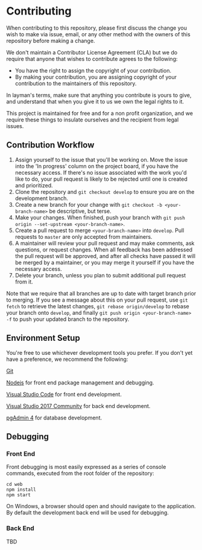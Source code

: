 # Contributing

When contributing to this repository, please first discuss the change you wish to make via issue,
email, or any other method with the owners of this repository before making a change. 

We don't maintain a Contributor License Agreement (CLA) but we do require that anyone that wishes to contribute agrees to the following:

* You have the right to assign the copyright of your contribution.
* By making your contribution, you are assigning copyright of your contribution to the maintainers of this repository.

In layman's terms, make sure that anything you contribute is yours to give, and understand that when you give it to us we own the legal rights to it.

This project is maintained for free and for a non profit organization, and we require these things to insulate ourselves and the recipient from legal issues.

## Contribution Workflow

1. Assign yourself to the issue that you'll be working on.  Move the issue into the 'In progress' column on the project
   board, if you have the necessary access.  If there's no issue associated with the work you'd like to do, your pull request is likely
   to be rejected until one is created and prioritized.  
2. Clone the repository and `git checkout develop` to ensure you are on the development branch.
3. Create a new branch for your change with `git checkout -b <your-branch-name>` be descriptive, but terse.
4. Make your changes.  When finished, push your branch with `git push origin --set-upstream <your-branch-name>`.
5. Create a pull request to merge `<your-branch-name>` into `develop`.  Pull requests to `master` are only accepted from
   maintainers.
6. A maintainer will review your pull request and may make comments, ask questions, or request changes.  When all
   feedback has been addressed the pull request will be approved, and after all checks have passed it will be merged by
   a maintainer, or you may merge it yourself if you have the necessary access.
7. Delete your branch, unless you plan to submit additional pull request from it.

Note that we require that all branches are up to date with target branch prior to merging.  If you see a message about this
on your pull request, use `git fetch` to retrieve the latest changes,  `git rebase origin/develop` to rebase your 
branch onto `develop`, and finally `git push origin <your-branch-name> -f` to push your updated branch to the repository.

## Environment Setup

You're free to use whichever development tools you prefer.  If you don't yet have a preference, we recommend the following:

[Git](https://git-scm.com/downloads) 

[Nodejs](https://nodejs.org/en/) for front end package management and debugging.

[Visual Studio Code](https://code.visualstudio.com/) for front end development.

[Visual Studio 2017 Community](https://visualstudio.microsoft.com/downloads/) for back end development.

[pgAdmin 4](https://www.pgadmin.org/) for database development.

## Debugging
### Front End

Front debugging is most easily expressed as a series of console commands, executed from the root folder of the repository:

```
cd web
npm install
npm start
```

On Windows, a browser should open and should navigate to the application.  By default the development back end will be used for debugging.

### Back End

TBD